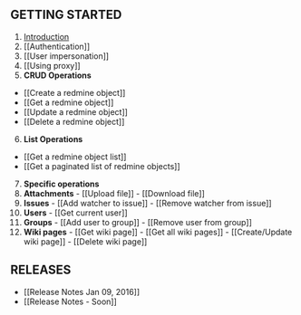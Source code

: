 ## GETTING STARTED
1. [Introduction](/zapadi/redmine-net-api/wiki)
2. [[Authentication]]
3. [[User impersonation]]
4. [[Using proxy]]
5. **CRUD Operations**
  - [[Create a redmine object]]
  - [[Get a redmine object]]
  - [[Update a redmine object]]
  - [[Delete a redmine object]]
6. **List Operations**
  - [[Get a redmine object list]]
  - [[Get a paginated list of redmine objects]]
7. **Specific operations**
  1. **Attachments**
    - [[Upload file]]
    - [[Download file]]
  2. **Issues**
    - [[Add watcher to issue]]
    - [[Remove watcher from issue]]
  3. **Users**
    - [[Get current user]]
  4. **Groups**
    - [[Add user to group]]
    - [[Remove user from group]]
  5. **Wiki pages**
    - [[Get wiki page]]
    - [[Get all wiki pages]]
    - [[Create/Update wiki page]]
    - [[Delete wiki page]]
    
## RELEASES
- [[Release Notes Jan 09, 2016]]
- [[Release Notes - Soon]]